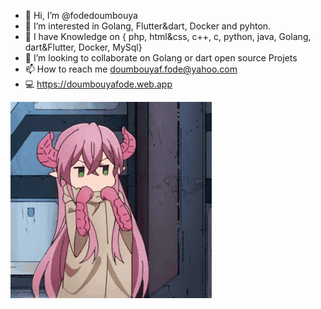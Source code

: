 - 👋 Hi, I’m @fodedoumbouya
- 👀 I’m interested in Golang, Flutter&dart, Docker and pyhton.
- 🌱 I have Knowledge on { php, html&css, c++, c, python, java, Golang, dart&Flutter, Docker, MySql}
- 💞️ I’m looking to collaborate on Golang or dart open source Projets
- 📫 How to reach me doumbouyaf.fode@yahoo.com
- 💻 https://doumbouyafode.web.app


![fun](https://github.com/junhuanchen/junhuanchen/raw/main/limu.gif)


<!---
fodedoumbouya/fodedoumbouya is a ✨ special ✨ repository because its `README.md` (this file) appears on your GitHub profile.
You can click the Preview link to take a look at your changes.
--->
